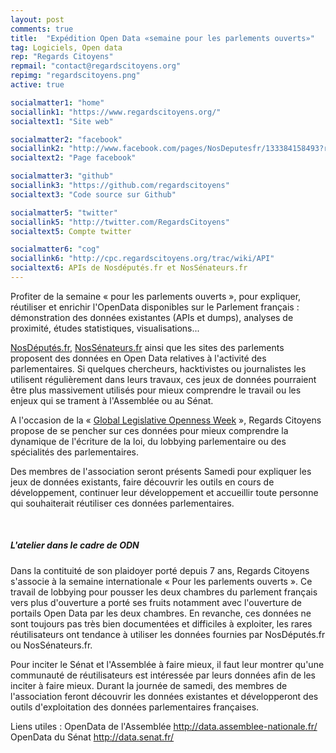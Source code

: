 ```yaml
---
layout: post
comments: true
title:  "Expédition Open Data «semaine pour les parlements ouverts»"
tag: Logiciels, Open data
rep: "Regards Citoyens"
repmail: "contact@regardscitoyens.org"
repimg: "regardscitoyens.png"
active: true

socialmatter1: "home"
sociallink1: "https://www.regardscitoyens.org/"
socialtext1: "Site web"

socialmatter2: "facebook"
sociallink2: "http://www.facebook.com/pages/NosDeputesfr/133384158493?ref=mf"
socialtext2: "Page facebook"

socialmatter3: "github"
sociallink3: "https://github.com/regardscitoyens"
socialtext3: "Code source sur Github"

socialmatter5: "twitter"
sociallink5: "http://twitter.com/RegardsCitoyens"
socialtext5: Compte twitter

socialmatter6: "cog"
sociallink6: "http://cpc.regardscitoyens.org/trac/wiki/API"
socialtext6: APIs de Nosdéputés.fr et NosSénateurs.fr 
---
```


Profiter de la semaine « pour les parlements ouverts », pour expliquer, réutiliser et enrichir l'OpenData disponibles sur le Parlement français : démonstration des données existantes (APIs et dumps), analyses de proximité, études statistiques, visualisations...

<a href="http://www.nosdeputes.fr/">NosDéputés.fr</a>, <a href="http://www.nossenateurs.fr/">NosSénateurs.fr</a> ainsi que les sites des parlements proposent des données en Open Data relatives à l'activité des parlementaires. Si quelques chercheurs, hacktivistes ou journalistes les utilisent régulièrement dans leurs travaux, ces jeux de données pourraient être plus massivement utilisés pour mieux comprendre le travail ou les enjeux qui se trament à l'Assemblée ou au Sénat.

A l'occasion de la « <a href="http://openparlweek.org/">Global Legislative Openness Week</a> », Regards Citoyens propose de se pencher sur ces données pour mieux comprendre la dynamique de l'écriture de la loi, du lobbying parlementaire ou des spécialités des parlementaires.

Des membres de l'association seront présents Samedi pour expliquer les jeux de données existants, faire découvrir les outils en cours de développement, continuer leur développement et accueillir toute personne qui souhaiterait réutiliser ces données parlementaires.

<br>

##### L'atelier dans le cadre de ODN

Dans la contituité de son plaidoyer porté depuis 7 ans, Regards Citoyens s'associe à la semaine internationale « Pour les parlements ouverts ». Ce travail de lobbying pour pousser les deux chambres du parlement français vers plus d'ouverture a porté ses fruits notamment avec l'ouverture de portails Open Data par les deux chambres. En revanche, ces données ne sont toujours pas très bien documentées et difficiles à exploiter, les rares réutilisateurs ont tendance à utiliser les données fournies par NosDéputés.fr ou NosSénateurs.fr.

Pour inciter le Sénat et l'Assemblée à faire mieux, il faut leur montrer qu'une communauté de réutilisateurs est intéressée par leurs données afin de les inciter à faire mieux. Durant la journée de samedi, des membres de l'association feront découvrir les données existantes et développeront des outils d'exploitation des données parlementaires françaises.

Liens utiles : 
OpenData de l'Assemblée <a href="http://data.assemblee-nationale.fr/">http://data.assemblee-nationale.fr/</a>
OpenData du Sénat <a href="http://data.senat.fr/">http://data.senat.fr/</a>
